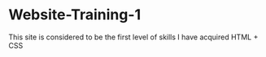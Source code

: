 # Website-Training-1
 This site is considered to be the first level of skills I have acquired HTML +  CSS 
